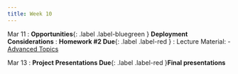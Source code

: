 ```yaml
---
title: Week 10
---
```


Mar 11
: **Opportunities**{: .label .label-bluegreen } **Deployment Considerations**
: **Homework #2 Due**{: .label .label-red }
: Lecture Material: 
    - [Advanced Topics](../assets/lectures/L17_deploy.pdf)

Mar 13
: **Project Presentations Due**{: .label .label-red }**Final presentations**

